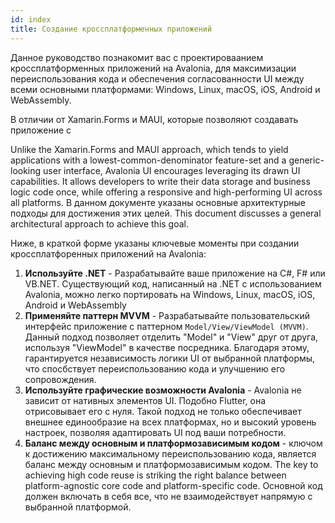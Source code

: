 ```yaml
---
id: index
title: Создание кроссплатформенных приложений
---
```



Данное руководство познакомит вас с проектироваанием кроссплатформенных приложений на Avalonia,
для максимизации переиспользования кода и обеспечения согласованности UI
между всеми основными платформами: Windows, Linux, macOS, iOS, Android и WebAssembly.

В отличии от Xamarin.Forms и MAUI, которые позволяют создавать приложение с

Unlike the Xamarin.Forms and MAUI approach,
which tends to yield applications with a lowest-common-denominator feature-set
and a generic-looking user interface, 
Avalonia UI encourages leveraging its drawn UI capabilities.
It allows developers to write their data storage and business logic code once, 
while offering a responsive and high-performing UI across all platforms.
В данном документе указаны основные архитектурные подходы для достижения этих целей.
This document discusses a general architectural approach to achieve this goal.


Ниже, в краткой форме указаны ключевые моменты при создании кроссплатфоренных приложений на Avalonia:

1. **Используйте .NET** - Разрабатывайте ваше приложение на C#, F# или VB.NET.
Существующий код, написанный на .NET с использованием Avalonia, 
можно легко портировать на Windows, Linux, macOS, iOS, Android и WebAssembly
2. **Применяйте паттерн MVVM** -
Разрабатывайте пользовательский интерфейс приложение с паттерном `Model/View/ViewModel (MVVM)`.
Данный подход позволяет отделить "Model" и "View" друг от друга,
используя "ViewModel" в качестве посредника.
Благодаря этому, гарантируется независимость логики UI от выбранной платформы,
что спосбствует переиспользованию кода и улучшению его сопровождения.
3. **Используйте графические возможности Avalonia** -
Avalonia не зависит от нативных элементов UI. Подобно Flutter, она отрисовывает его с нуля.
Такой подход не только обеспечивает внешнее единообразие на всех платформах,
но и высокий уровень настроек, позволяя адаптировать UI под ваши потребности.
4. **Баланс между основным и платформозависимым кодом** - 
ключом к достижению максимальному переиспользованию кода, является баланс между
основным и платформозависимым кодом.
The key to achieving high code reuse is striking the right balance
between platform-agnostic core code and platform-specific code.
Основной код должен включать в себя все, что не взаимодействует напрямую с выбранной платформой.















